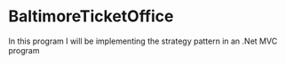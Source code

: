 # BaltimoreTicketOffice
In this program I will be implementing the strategy pattern in an .Net MVC program
